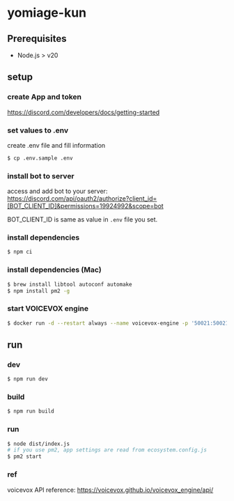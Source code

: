 # yomiage-kun

## Prerequisites

- Node.js > v20

## setup

### create App and token

https://discord.com/developers/docs/getting-started

### set values to .env

create .env file and fill information

```bash
$ cp .env.sample .env
```

### install bot to server

access and add bot to your server:  
https://discord.com/api/oauth2/authorize?client_id=[BOT_CLIENT_ID]&permissions=19924992&scope=bot

BOT_CLIENT_ID is same as value in `.env` file you set.

### install dependencies

```bash
$ npm ci
```

### install dependencies (Mac)

```bash
$ brew install libtool autoconf automake
$ npm install pm2 -g
```

### start VOICEVOX engine

```bash
$ docker run -d --restart always --name voicevox-engine -p '50021:50021' voicevox/voicevox_engine:cpu-0.14.5
```

## run

### dev

```bash
$ npm run dev
```

### build

```bash
$ npm run build
```

### run

```bash
$ node dist/index.js
# if you use pm2, app settings are read from ecosystem.config.js
$ pm2 start
```

### ref

voicevox API reference: https://voicevox.github.io/voicevox_engine/api/
